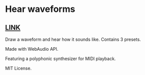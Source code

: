 # Hear waveforms
## [LINK](https://spessasus.github.io/hear-waveform/)

Draw a waveform and hear how it sounds like. Contains 3 presets.

Made with WebAudio API.

Featuring a polyphonic synthesizer for MIDI playback.

MIT License.